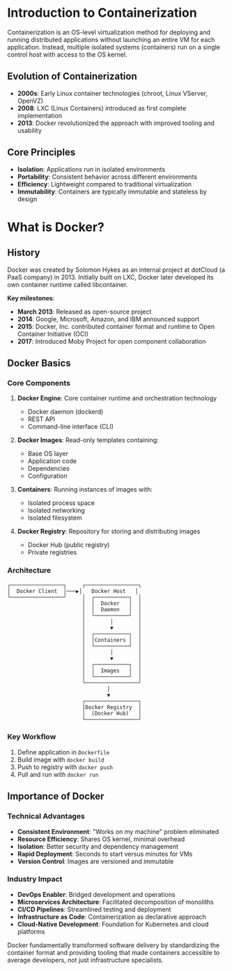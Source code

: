 # Introduction to Containerization

Containerization is an OS-level virtualization method for deploying and running distributed applications without launching an entire VM for each application. Instead, multiple isolated systems (containers) run on a single control host with access to the OS kernel.

## Evolution of Containerization

- **2000s**: Early Linux container technologies (chroot, Linux VServer, OpenVZ)
- **2008**: LXC (Linux Containers) introduced as first complete implementation
- **2013**: Docker revolutionized the approach with improved tooling and usability

## Core Principles

- **Isolation**: Applications run in isolated environments
- **Portability**: Consistent behavior across different environments
- **Efficiency**: Lightweight compared to traditional virtualization
- **Immutability**: Containers are typically immutable and stateless by design

# What is Docker?

## History

Docker was created by Solomon Hykes as an internal project at dotCloud (a PaaS company) in 2013. Initially built on LXC, Docker later developed its own container runtime called libcontainer.

**Key milestones**:
- **March 2013**: Released as open-source project
- **2014**: Google, Microsoft, Amazon, and IBM announced support
- **2015**: Docker, Inc. contributed container format and runtime to Open Container Initiative (OCI)
- **2017**: Introduced Moby Project for open component collaboration

## Docker Basics

### Core Components

1. **Docker Engine**: Core container runtime and orchestration technology
   - Docker daemon (dockerd)
   - REST API
   - Command-line interface (CLI)

2. **Docker Images**: Read-only templates containing:
   - Base OS layer
   - Application code
   - Dependencies
   - Configuration

3. **Containers**: Running instances of images with:
   - Isolated process space
   - Isolated networking
   - Isolated filesystem

4. **Docker Registry**: Repository for storing and distributing images
   - Docker Hub (public registry)
   - Private registries

### Architecture

```
┌─────────────────┐     ┌─────────────────┐
│  Docker Client  │───▶│   Docker Host   │
└─────────────────┘     │  ┌───────────┐  │
                        │  │  Docker   │  │
                        │  │  Daemon   │  │
                        │  └───────────┘  │
                        │        │        │
                        │        ▼        │
                        │  ┌───────────┐  │
                        │  │Containers │  │
                        │  └───────────┘  │
                        │        │        │
                        │        ▼        │
                        │  ┌───────────┐  │
                        │  │  Images   │  │
                        │  └───────────┘  │
                        └─────────────────┘
                                │
                                ▼
                        ┌─────────────────┐
                        │Docker Registry  │
                        │  (Docker Hub)   │
                        └─────────────────┘
```

### Key Workflow

1. Define application in `Dockerfile`
2. Build image with `docker build`
3. Push to registry with `docker push`
4. Pull and run with `docker run`

## Importance of Docker

### Technical Advantages

- **Consistent Environment**: "Works on my machine" problem eliminated
- **Resource Efficiency**: Shares OS kernel, minimal overhead
- **Isolation**: Better security and dependency management
- **Rapid Deployment**: Seconds to start versus minutes for VMs
- **Version Control**: Images are versioned and immutable

### Industry Impact

- **DevOps Enabler**: Bridged development and operations
- **Microservices Architecture**: Facilitated decomposition of monoliths
- **CI/CD Pipelines**: Streamlined testing and deployment
- **Infrastructure as Code**: Containerization as declarative approach
- **Cloud-Native Development**: Foundation for Kubernetes and cloud platforms

Docker fundamentally transformed software delivery by standardizing the container format and providing tooling that made containers accessible to average developers, not just infrastructure specialists.



